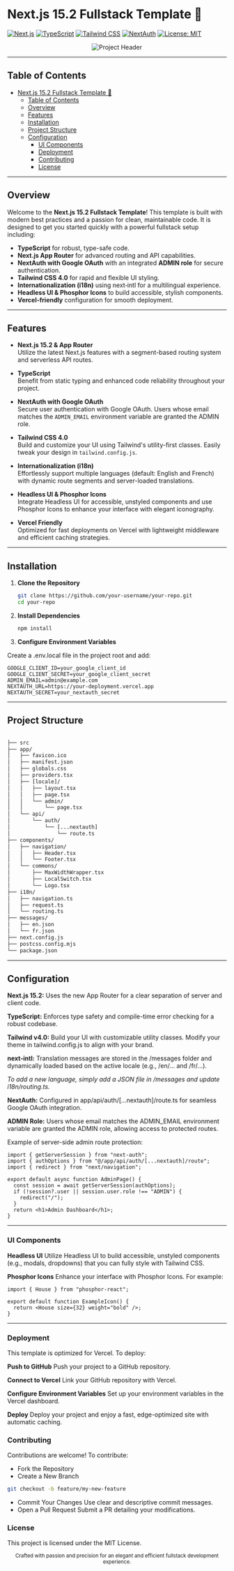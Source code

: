 # Next.js 15.2 Fullstack Template 🚀

[![Next.js](https://img.shields.io/badge/Next.js-15.2-blue?logo=next.js)](https://nextjs.org/)
[![TypeScript](https://img.shields.io/badge/TypeScript-4.x-blue?logo=typescript)](https://www.typescriptlang.org/)
[![Tailwind CSS](https://img.shields.io/badge/TailwindCSS-4.0-blue?logo=tailwindcss)](https://tailwindcss.com/)
[![NextAuth](https://img.shields.io/badge/NextAuth-5.0-blue?logo=nextauth)](https://next-auth.js.org/)
[![License: MIT](https://img.shields.io/badge/License-MIT-green)](LICENSE)

<div align="center">
  <img src="https://ucarecdn.com/7a96a378-0837-459c-ae3d-1ade754ec2e4/-/preview/1000x455/" alt="Project Header" />
</div>

---

## Table of Contents

- [Next.js 15.2 Fullstack Template 🚀](#nextjs-152-fullstack-template-)
  - [Table of Contents](#table-of-contents)
  - [Overview](#overview)
  - [Features](#features)
  - [Installation](#installation)
  - [Project Structure](#project-structure)
  - [Configuration](#configuration)
    - [UI Components](#ui-components)
    - [Deployment](#deployment)
    - [Contributing](#contributing)
    - [License](#license)

---

## Overview

Welcome to the **Next.js 15.2 Fullstack Template**! This template is built with modern best practices and a passion for clean, maintainable code. It is designed to get you started quickly with a powerful fullstack setup including:

- **TypeScript** for robust, type-safe code.
- **Next.js App Router** for advanced routing and API capabilities.
- **NextAuth with Google OAuth** with an integrated **ADMIN role** for secure authentication.
- **Tailwind CSS 4.0** for rapid and flexible UI styling.
- **Internationalization (i18n)** using next‑intl for a multilingual experience.
- **Headless UI & Phosphor Icons** to build accessible, stylish components.
- **Vercel-friendly** configuration for smooth deployment.

---

## Features

- **Next.js 15.2 & App Router**  
  Utilize the latest Next.js features with a segment-based routing system and serverless API routes.

- **TypeScript**  
  Benefit from static typing and enhanced code reliability throughout your project.

- **NextAuth with Google OAuth**  
  Secure user authentication with Google OAuth. Users whose email matches the `ADMIN_EMAIL` environment variable are granted the ADMIN role.

- **Tailwind CSS 4.0**  
  Build and customize your UI using Tailwind's utility-first classes. Easily tweak your design in `tailwind.config.js`.

- **Internationalization (i18n)**  
  Effortlessly support multiple languages (default: English and French) with dynamic route segments and server-loaded translations.

- **Headless UI & Phosphor Icons**  
  Integrate Headless UI for accessible, unstyled components and use Phosphor Icons to enhance your interface with elegant iconography.

- **Vercel Friendly**  
  Optimized for fast deployments on Vercel with lightweight middleware and efficient caching strategies.

---

## Installation

1. **Clone the Repository**

   ```bash
   git clone https://github.com/your-username/your-repo.git
   cd your-repo
   ```

2. **Install Dependencies**

   ```bash
   npm install
   ```

3. **Configure Environment Variables**

Create a .env.local file in the project root and add:

```dotenv
GOOGLE_CLIENT_ID=your_google_client_id
GOOGLE_CLIENT_SECRET=your_google_client_secret
ADMIN_EMAIL=admin@example.com
NEXTAUTH_URL=https://your-deployment.vercel.app
NEXTAUTH_SECRET=your_nextauth_secret
```

---

## Project Structure

```graphql

├── src
├── app/
│   ├── favicon.ico
│   ├── manifest.json
│   ├── globals.css
│   ├── providers.tsx
│   ├── [locale]/
│   │   ├── layout.tsx
│   │   ├── page.tsx
│   │   └── admin/
│   │       └── page.tsx
│   └── api/
│       └── auth/
│           └── [...nextauth]
│               └── route.ts
├── components/
│   ├── navigation/
│   │   ├── Header.tsx
│   │   └── Footer.tsx
│   └── commons/
│       ├── MaxWidthWrapper.tsx
│       ├── LocalSwitch.tsx
│       └── Logo.tsx
├── i18n/
│   ├── navigation.ts
│   ├── request.ts
│   └── routing.ts
├── messages/
│   ├── en.json
│   └── fr.json
├── next.config.js
├── postcss.config.mjs
└── package.json
```

---

## Configuration

**Next.js 15.2:** Uses the new App Router for a clear separation of server and client code.

**TypeScript:** Enforces type safety and compile-time error checking for a robust codebase.

**Tailwind v4.0:** Build your UI with customizable utility classes. Modify your theme in tailwind.config.js to align with your brand.

**next‑intl:** Translation messages are stored in the /messages folder and dynamically loaded based on the active locale (e.g., /en/... and /fr/...).

_To add a new language, simply add a JSON file in /messages and update i18n/routing.ts._

**NextAuth:** Configured in app/api/auth/[...nextauth]/route.ts for seamless Google OAuth integration.

**ADMIN Role:** Users whose email matches the ADMIN_EMAIL environment variable are granted the ADMIN role, allowing access to protected routes.

Example of server-side admin route protection:

```tsx
import { getServerSession } from "next-auth";
import { authOptions } from "@/app/api/auth/[...nextauth]/route";
import { redirect } from "next/navigation";

export default async function AdminPage() {
  const session = await getServerSession(authOptions);
  if (!session?.user || session.user.role !== "ADMIN") {
    redirect("/");
  }
  return <h1>Admin Dashboard</h1>;
}
```

---

### UI Components

**Headless UI**
Utilize Headless UI to build accessible, unstyled components (e.g., modals, dropdowns) that you can fully style with Tailwind CSS.

**Phosphor Icons**
Enhance your interface with Phosphor Icons. For example:

```tsx
import { House } from "phosphor-react";

export default function ExampleIcon() {
  return <House size={32} weight="bold" />;
}
```

---

### Deployment

This template is optimized for Vercel. To deploy:

**Push to GitHub**
Push your project to a GitHub repository.

**Connect to Vercel**
Link your GitHub repository with Vercel.

**Configure Environment Variables**
Set up your environment variables in the Vercel dashboard.

**Deploy**
Deploy your project and enjoy a fast, edge-optimized site with automatic caching.

### Contributing

Contributions are welcome! To contribute:

- Fork the Repository
- Create a New Branch

```bash
git checkout -b feature/my-new-feature
```

- Commit Your Changes
  Use clear and descriptive commit messages.
- Open a Pull Request
  Submit a PR detailing your modifications.

### License

This project is licensed under the MIT License.

<div align="center"> <sub>Crafted with passion and precision for an elegant and efficient fullstack development experience.</sub> </div>
